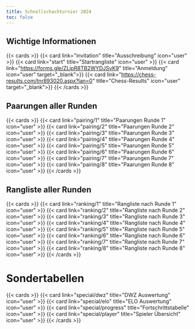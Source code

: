```yaml
---
title: Schnellschachturnier 2024
toc: false
---
```



## Wichtige Informationen 
{{< cards >}}
  {{< card link="invitation" title="Ausschreibung" icon="user" >}}
  {{< card link="start" title="Startrangliste" icon="user" >}}
  {{< card link="https://forms.gle/ZLjpR8TB2WYDJSvK9" title="Anmeldung" icon="user" target="_blank">}}
  {{< card link="https://chess-results.com/tnr893020.aspx?lan=0" title="Chess-Results" icon="user" target="_blank">}}
{{< /cards >}}

## Paarungen aller Runden 

{{< cards >}}
  {{< card link="pairing/1" title="Paarungen Runde 1" icon="user" >}}
  {{< card link="pairing/2" title="Paarungen Runde 2" icon="user" >}}
  {{< card link="pairing/3" title="Paarungen Runde 3" icon="user" >}}
  {{< card link="pairing/4" title="Paarungen Runde 4" icon="user" >}}
  {{< card link="pairing/5" title="Paarungen Runde 5" icon="user" >}}
  {{< card link="pairing/6" title="Paarungen Runde 6" icon="user" >}}
  {{< card link="pairing/7" title="Paarungen Runde 7" icon="user" >}}
  {{< card link="pairing/8" title="Paarungen Runde 8" icon="user" >}}
{{< /cards >}}

## Rangliste aller Runden 

{{< cards >}}
  {{< card link="ranking/1" title="Rangliste nach Runde 1" icon="user" >}}
  {{< card link="ranking/2" title="Rangliste nach Runde 2" icon="user" >}}
  {{< card link="ranking/3" title="Rangliste nach Runde 3" icon="user" >}}
  {{< card link="ranking/4" title="Rangliste nach Runde 4" icon="user" >}}
  {{< card link="ranking/5" title="Rangliste nach Runde 5" icon="user" >}}
  {{< card link="ranking/6" title="Rangliste nach Runde 6" icon="user" >}}
  {{< card link="ranking/7" title="Rangliste nach Runde 7" icon="user" >}}
  {{< card link="ranking/8" title="Rangliste nach Runde 8" icon="user" >}}
{{< /cards >}}


# Sondertabellen
{{< cards >}}
  {{< card link="special/dwz" title="DWZ Auswertung" icon="user" >}}
  {{< card link="special/elo" title="ELO Auswertung" icon="user" >}}
  {{< card link="special/progress" title="Fortschrittstabelle" icon="user" >}}
  {{< card link="special/player" title="Spieler Übersicht" icon="user" >}}
{{< /cards >}}